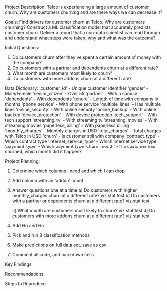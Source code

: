 Project Description:
Telco is experiencing a large amount of customer churn. Why are customers churning and are there ways we can decrease it?

Goals:
Find drivers for customer churn at Telco. Why are customers churning?
Construct a ML classification model that accurately predicts customer churn.
Deliver a report that a non-data scientist can read through and understand what steps were taken, why and what was the outcome?

Initial Questions:
1) Do customers churn after they've spent a certain amount of money with the company?
2) Do customers with a partner and dependents churn at a different rate?
3) What month are customers most likely to churn?
4) Do customers with more addons churn at a different rate?

Data Dictionary: 
    'customer_id' - Unique customer identifier
    'gender' - Male/Female
    'senior_citizen' - Over 55
    'partner' - With a spouse
    'dependents' - With dependents
    'tenure' - Length of time with company in months
    'phone_service' - With phone service
    'multiple_lines' - Has multiple lines
    'online_security' - With online security
    'online_backup' - With online backup 
    'device_protection' - With device protection
    'tech_support' - With tech support
    'streaming_tv' - With streaming tv
    'streaming_movies' - With streaming movies
    'paperless_billing' - With paperless billing
    'monthly_charges' - Monthly charges in USD
    'total_charges' - Total charges with Telco in USD
    'churn' - Is customer still with company
    'contract_type' - Which contract type
    'internet_service_type' - Which internet service type
    'payment_type' - Which payment type
    'churn_month' - If a customer has churned, which month did it happen?

Project Planning:
1) Determine which columns I need and which I can drop. 
2) Add column with an 'addon' count
3) Answer questions one at a time
    a) Do customers with higher monthly_charges churn at a different rate?
        viz
        stat test
    b) Do customers with a partner or dependents churn at a different rate?
        viz
        stat test

    c) What month are customers most likely to churn?
        viz
        stat test
    d) Do customers with more addons churn at a different rate?
        viz
        stat test
4) Add Ho and Ha
5) Pick and run 3 classification methods
6) Make predictions on full data set, save as csv
7) Comment all code, add markdown cells




Key Findings 

Recommendations

Steps to Reproduce